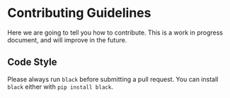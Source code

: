 # Contributing Guidelines

Here we are going to tell you how to contribute. This is a work in progress
document, and will improve in the future.

## Code Style

Please always run `black` before submitting a pull request. You can install
`black` either with `pip install black`.
